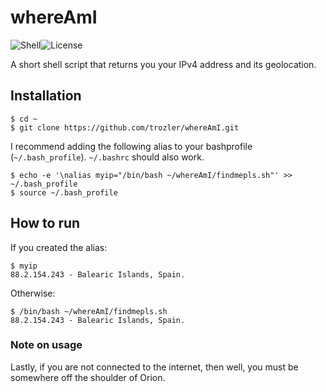 # whereAmI

![Shell][1]![License][3]

[1]: https://img.shields.io/badge/Shell-Bash-89e051
[3]: https://img.shields.io/badge/license-MIT-orange

A short shell script that returns you your IPv4 address and its geolocation.

## Installation

```
$ cd ~
$ git clone https://github.com/trozler/whereAmI.git
```

I recommend adding the following alias to your bashprofile (`~/.bash_profile`).
`~/.bashrc` should also work.

```
$ echo -e '\nalias myip="/bin/bash ~/whereAmI/findmepls.sh"' >> ~/.bash_profile
$ source ~/.bash_profile
```

## How to run

If you created the alias:

```
$ myip
88.2.154.243 - Balearic Islands, Spain.
```

Otherwise:

```
$ /bin/bash ~/whereAmI/findmepls.sh
88.2.154.243 - Balearic Islands, Spain.
```

### Note on usage

Lastly, if you are not connected to the internet, then well, you must be somewhere off the shoulder of Orion.

